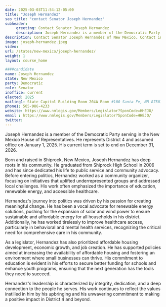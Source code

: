 ```yaml
---
date: 2025-03-03T11:54:12-05:00
title: "Joseph Hernandez"
seo_title: "contact Senator Joseph Hernandez"
subheader:
     greeting: Contact Senator Joseph Hernandez
     description: Joseph Hernandez is a member of the Democratic Party serving in the New Mexico House of Representatives. He represents District 4 and assumed office on January 1, 2025. His current term is set to end on December 31, 2026.
description: Contact Senator Joseph Hernandez of New Mexico. Contact information for Joseph Hernandez includes email address, phone number, and mailing address.
image: joseph-hernandez.jpeg
video:
url: /states/new-mexico/joseph-hernandez/
weight: 1
layout: course_home

####candidate
name: Joseph Hernandez
state: New Mexico
party: Democratic
role: Senator
inoffice: current
elected: 2025
mailing1: State Capitol Building Room 204A Room #100 Santa Fe, NM 87501
phone1: 505-986-4233
website: https://www.nmlegis.gov/Members/Legislator?SponCode=HHEJO/
email : https://www.nmlegis.gov/Members/Legislator?SponCode=HHEJO/
twitter: 
---
```

Joseph Hernandez is a member of the Democratic Party serving in the New Mexico House of Representatives. He represents District 4 and assumed office on January 1, 2025. His current term is set to end on December 31, 2026.

Born and raised in Shiprock, New Mexico, Joseph Hernandez has deep roots in his community. He graduated from Shiprock High School in 2006 and has since dedicated his life to public service and community advocacy. Before entering politics, Hernandez worked as a community organizer, focusing on initiatives that uplifted underrepresented groups and addressed local challenges. His work often emphasized the importance of education, renewable energy, and accessible healthcare.

Hernandez's journey into politics was driven by his passion for creating meaningful change. He has been a vocal advocate for renewable energy solutions, pushing for the expansion of solar and wind power to ensure sustainable and affordable energy for all households in his district. Additionally, he has worked tirelessly to improve healthcare access, particularly in behavioral and mental health services, recognizing the critical need for comprehensive care in his community.

As a legislator, Hernandez has also prioritized affordable housing development, economic growth, and job creation. He has supported policies aimed at increasing the availability of affordable housing and fostering an environment where small businesses can thrive. His commitment to education is evident in his efforts to secure better funding for schools and enhance youth programs, ensuring that the next generation has the tools they need to succeed.

Hernandez's leadership is characterized by integrity, dedication, and a deep connection to the people he serves. His work continues to reflect the values instilled in him by his upbringing and his unwavering commitment to making a positive impact in District 4 and beyond.
